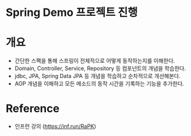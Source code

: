 # Spring Demo 프로젝트 진행


# 개요
- 간단한 스팩을 통해 스프링이 전체적으로 어떻게 동작하는지를 이해한다.
- Domain, Controller, Service, Repository 등 컴포넌트의 개념을 학습한다.
- jdbc, JPA, Spring Data JPA 등 개념을 학습하고 순차적으로 개선해본다.
- AOP 개념을 이해하고 모든 메소드의 동작 시간을 기록하는 기능을 추가한다.


# Reference
- 인프런 강의 (https://inf.run/RaPK)
